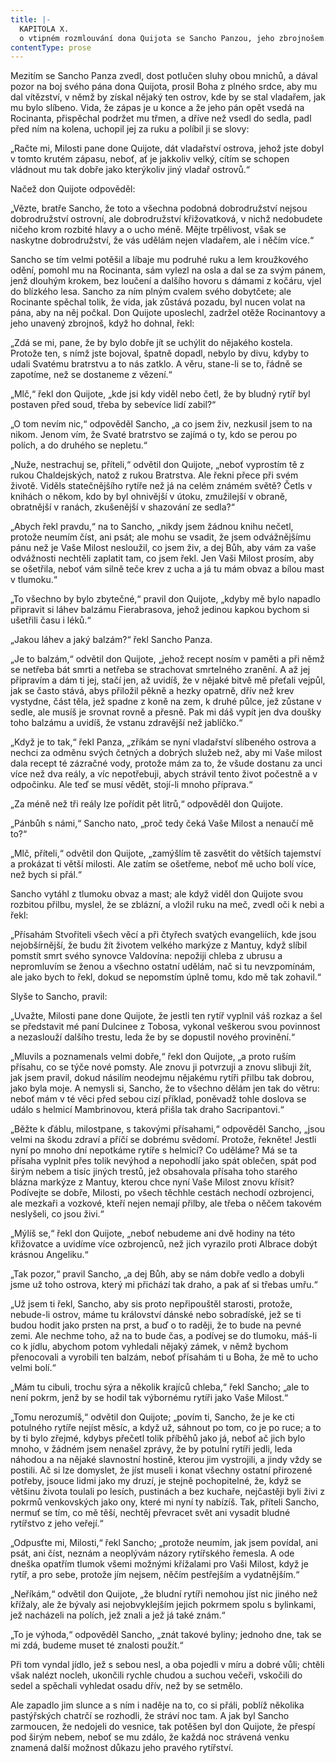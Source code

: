 ```yaml
---
title: |-
  KAPITOLA X.
  o vtipném rozmlouvání dona Quijota se Sancho Panzou, jeho zbrojnošem.
contentType: prose
---
```


  

Mezitím se Sancho Panza zvedl, dost potlučen sluhy obou mnichů, a dával pozor na boj svého pána dona Quijota, prosil Boha z plného srdce, aby mu dal vítězství, v němž by získal nějaký ten ostrov, kde by se stal vladařem, jak mu bylo slíbeno. Vida, že zápas je u konce a že jeho pán opět vsedá na Rocinanta, přispěchal podržet mu třmen, a dříve než vsedl do sedla, padl před ním na kolena, uchopil jej za ruku a políbil ji se slovy:

„Račte mi, Milosti pane done Quijote, dát vladařství ostrova, jehož jste dobyl v tomto krutém zápasu, neboť, ať je jakkoliv velký, cítím se schopen vládnout mu tak dobře jako kterýkoliv jiný vladař ostrovů.“

Načež don Quijote odpověděl:

„Vězte, bratře Sancho, že toto a všechna podobná dobrodružství nejsou dobrodružství ostrovní, ale dobrodružství křižovatková, v nichž nedobudete ničeho krom rozbité hlavy a o ucho méně. Mějte trpělivost, však se naskytne dobrodružství, že vás udělám nejen vladařem, ale i něčím více.“

Sancho se tím velmi potěšil a líbaje mu podruhé ruku a lem kroužkového odění, pomohl mu na Rocinanta, sám vylezl na osla a dal se za svým pánem, jenž dlouhým krokem, bez loučení a dalšího hovoru s dámami z kočáru, vjel do blízkého lesa. Sancho za ním plným cvalem svého dobytčete; ale Rocinante spěchal tolik, že vida, jak zůstává pozadu, byl nucen volat na pána, aby na něj počkal. Don Quijote uposlechl, zadržel otěže Rocinantovy a jeho unavený zbrojnoš, když ho dohnal, řekl:

„Zdá se mi, pane, že by bylo dobře jít se uchýlit do nějakého kostela. Protože ten, s nímž jste bojoval, špatně dopadl, nebylo by divu, kdyby to udali Svatému bratrstvu a to nás zatklo. A věru, stane-li se to, řádně se zapotíme, než se dostaneme z vězení.“

„Mlč,“ řekl don Quijote, „kde jsi kdy viděl nebo četl, že by bludný rytíř byl postaven před soud, třeba by sebevíce lidí zabil?“

„O tom nevím nic,“ odpověděl Sancho, „a co jsem živ, nezkusil jsem to na nikom. Jenom vím, že Svaté bratrstvo se zajímá o ty, kdo se perou po polích, a do druhého se nepletu.“

„Nuže, nestrachuj se, příteli,“ odvětil don Quijote, „neboť vyprostím tě z rukou Chaldejských, natož z rukou Bratrstva. Ale řekni přece při svém životě. Viděls statečnějšího rytíře než já na celém známém světě? Četls v knihách o někom, kdo by byl ohnivější v útoku, zmužilejší v obraně, obratnější v ranách, zkušenější v shazování ze sedla?“

„Abych řekl pravdu,“ na to Sancho, „nikdy jsem žádnou knihu nečetl, protože neumím číst, ani psát; ale mohu se vsadit, že jsem odvážnějšímu pánu než je Vaše Milost nesloužil, co jsem živ, a dej Bůh, aby vám za vaše odvážnosti nechtěli zaplatit tam, co jsem řekl. Jen Vaši Milost prosím, aby se ošetřila, neboť vám silně teče krev z ucha a já tu mám obvaz a bílou mast v tlumoku.“

„To všechno by bylo zbytečné,“ pravil don Quijote, „kdyby mě bylo napadlo připravit si láhev balzámu Fierabrasova, jehož jedinou kapkou bychom si ušetřili času i léků.“

„Jakou láhev a jaký balzám?“ řekl Sancho Panza.

„Je to balzám,“ odvětil don Quijote, „jehož recept nosím v paměti a při němž se netřeba bát smrti a netřeba se strachovat smrtelného zranění. A až jej připravím a dám ti jej, stačí jen, až uvidíš, že v nějaké bitvě mě přeťali vejpůl, jak se často stává, abys přiložil pěkně a hezky opatrně, dřív než krev vystydne, část těla, jež spadne z koně na zem, k druhé půlce, jež zůstane v sedle, ale musíš je srovnat rovně a přesně. Pak mi dáš vypít jen dva doušky toho balzámu a uvidíš, že vstanu zdravější než jablíčko.“

„Když je to tak,“ řekl Panza, „zříkám se nyní vladařství slíbeného ostrova a nechci za odměnu svých četných a dobrých služeb než, aby mi Vaše milost dala recept té zázračné vody, protože mám za to, že všude dostanu za unci více než dva reály, a víc nepotřebuji, abych strávil tento život počestně a v odpočinku. Ale teď se musí vědět, stojí-li mnoho příprava.“

„Za méně než tři reály lze pořídit pět litrů,“ odpověděl don Quijote.

„Pánbůh s námi,“ Sancho nato, „proč tedy čeká Vaše Milost a nenaučí mě to?“

„Mlč, příteli,“ odvětil don Quijote, „zamýšlím tě zasvětit do větších tajemství a prokázat ti větší milosti. Ale zatím se ošetřeme, neboť mě ucho bolí více, než bych si přál.“

Sancho vytáhl z tlumoku obvaz a mast; ale když viděl don Quijote svou rozbitou přilbu, myslel, že se zblázní, a vložil ruku na meč, zvedl oči k nebi a řekl:

„Přísahám Stvořiteli všech věcí a při čtyřech svatých evangeliích, kde jsou nejobšírnější, že budu žít životem velkého markýze z Mantuy, když slíbil pomstít smrt svého synovce Valdovína: nepožiji chleba z ubrusu a nepromluvím se ženou a všechno ostatní udělám, nač si tu nevzpomínám, ale jako bych to řekl, dokud se nepomstím úplně tomu, kdo mě tak zohavil.“

Slyše to Sancho, pravil:

„Uvažte, Milosti pane done Quijote, že jestli ten rytíř vyplnil váš rozkaz a šel se představit mé paní Dulcinee z Tobosa, vykonal veškerou svou povinnost a nezaslouží dalšího trestu, leda že by se dopustil nového provinění.“

„Mluvils a poznamenals velmi dobře,“ řekl don Quijote, „a proto ruším přísahu, co se týče nové pomsty. Ale znovu ji potvrzuji a znovu slibuji žít, jak jsem pravil, dokud násilím neodejmu nějakému rytíři přilbu tak dobrou, jako byla moje. A nemysli si, Sancho, že to všechno dělám jen tak do větru: neboť mám v té věci před sebou cizí příklad, poněvadž tohle doslova se událo s helmicí Mambrinovou, která přišla tak draho Sacripantovi.“

„Běžte k ďáblu, milostpane, s takovými přísahami,“ odpověděl Sancho, „jsou velmi na škodu zdraví a příčí se dobrému svědomí. Protože, řekněte! Jestli nyní po mnoho dní nepotkáme rytíře s helmicí? Co uděláme? Má se ta přísaha vyplnit přes tolik nevýhod a nepohodlí jako spát oblečen, spát pod širým nebem a tisíc jiných trestů, jež obsahovala přísaha toho starého blázna markýze z Mantuy, kterou chce nyní Vaše Milost znovu křísit? Podívejte se dobře, Milosti, po všech těchhle cestách nechodí ozbrojenci, ale mezkaři a vozkové, kteří nejen nemají přilby, ale třeba o něčem takovém neslyšeli, co jsou živi.“

„Mýlíš se,“ řekl don Quijote, „neboť nebudeme ani dvě hodiny na této křižovatce a uvidíme více ozbrojenců, než jich vyrazilo proti Albrace dobýt krásnou Angeliku.“

„Tak pozor,“ pravil Sancho, „a dej Bůh, aby se nám dobře vedlo a dobyli jsme už toho ostrova, který mi přichází tak draho, a pak ať si třebas umřu.“

„Už jsem ti řekl, Sancho, aby sis proto nepřipouštěl starosti, protože, nebude-li ostrov, máme tu království dánské nebo sobradíské, jež se ti budou hodit jako prsten na prst, a buď o to raději, že to bude na pevné zemi. Ale nechme toho, až na to bude čas, a podívej se do tlumoku, máš-li co k jídlu, abychom potom vyhledali nějaký zámek, v němž bychom přenocovali a vyrobili ten balzám, neboť přísahám ti u Boha, že mě to ucho velmi bolí.“

„Mám tu cibuli, trochu sýra a několik krajíců chleba,“ řekl Sancho; „ale to není pokrm, jenž by se hodil tak výbornému rytíři jako Vaše Milost.“

„Tomu nerozumíš,“ odvětil don Quijote; „povím ti, Sancho, že je ke cti potulného rytíře nejíst měsíc, a když už, sáhnout po tom, co je po ruce; a to by ti bylo zřejmé, kdybys přečetl tolik příběhů jako já, neboť ač jich bylo mnoho, v žádném jsem nenašel zprávy, že by potulní rytíři jedli, leda náhodou a na nějaké slavnostní hostině, kterou jim vystrojili, a jindy vždy se postili. Ač si lze domyslet, že jíst museli i konat všechny ostatní přirozené potřeby, jsouce lidmi jako my druzí, je stejně pochopitelné, že, když se většinu života toulali po lesích, pustinách a bez kuchaře, nejčastěji byli živi z pokrmů venkovských jako ony, které mi nyní ty nabízíš. Tak, příteli Sancho, nermuť se tím, co mě těší, nechtěj převracet svět ani vysadit bludné rytířstvo z jeho veřejí.“

„Odpusťte mi, Milosti,“ řekl Sancho; „protože neumím, jak jsem povídal, ani psát, ani číst, neznám a neoplývám názory rytířského řemesla. A ode dneška opatřím tlumok všemi možnými křížalami pro Vaši Milost, když je rytíř, a pro sebe, protože jím nejsem, něčím pestřejším a vydatnějším.“

„Neříkám,“ odvětil don Quijote, „že bludní rytíři nemohou jíst nic jiného než křížaly, ale že bývaly asi nejobvyklejším jejich pokrmem spolu s bylinkami, jež nacházeli na polích, jež znali a jež já také znám.“

„To je výhoda,“ odpověděl Sancho, „znát takové byliny; jednoho dne, tak se mi zdá, budeme muset té znalosti použít.“

Při tom vyndal jídlo, jež s sebou nesl, a oba pojedli v míru a dobré vůli; chtěli však nalézt nocleh, ukončili rychle chudou a suchou večeři, vskočili do sedel a spěchali vyhledat osadu dřív, než by se setmělo.

Ale zapadlo jim slunce a s ním i naděje na to, co si přáli, poblíž několika pastýřských chatrčí se rozhodli, že stráví noc tam. A jak byl Sancho zarmoucen, že nedojeli do vesnice, tak potěšen byl don Quijote, že přespí pod širým nebem, neboť se mu zdálo, že každá noc strávená venku znamená další možnost důkazu jeho pravého rytířství.
